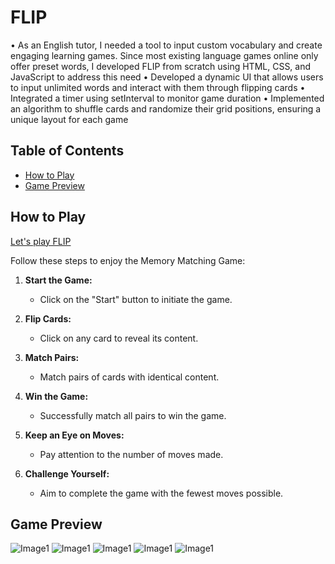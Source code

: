 # FLIP
•  As an English tutor, I needed a tool to input custom vocabulary and create engaging learning games. Since most existing language games online only offer preset words, I developed FLIP from scratch using HTML, CSS, and JavaScript to address this need
 • Developed a dynamic UI that allows users to input unlimited words and interact with them through flipping cards 
• Integrated a timer using setInterval to monitor game duration
• Implemented an algorithm to shuffle cards and randomize their grid positions, ensuring a unique layout for each game


## Table of Contents

- [How to Play](#how-to-play)
- [Game Preview](#cGame-Previewg)

## How to Play

[Let's play FLIP](https://loafcheck.github.io/FLIP/)

Follow these steps to enjoy the Memory Matching Game:

1. **Start the Game:**
   - Click on the "Start" button to initiate the game.

2. **Flip Cards:**
   - Click on any card to reveal its content.

3. **Match Pairs:**
   - Match pairs of cards with identical content.

4. **Win the Game:**
   - Successfully match all pairs to win the game.

5. **Keep an Eye on Moves:**
   - Pay attention to the number of moves made.

6. **Challenge Yourself:**
   - Aim to complete the game with the fewest moves possible.

## Game Preview
![Image1](./assets/flip1.png)
![Image1](./assets/flip2.png)
![Image1](./assets/flip3.png)
![Image1](./assets/flip4.png)
![Image1](./assets/flip5.png)
